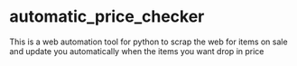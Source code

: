 # automatic_price_checker
This is a web automation tool for python to scrap the web for items on sale and update you automatically when the items you want drop in price
